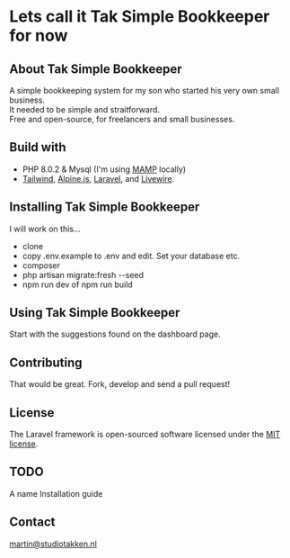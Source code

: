 # Lets call it Tak Simple Bookkeeper for now

## About Tak Simple Bookkeeper

A simple bookkeeping system for my son who started his very own small business.  
It needed to be simple and straitforward.  
Free and open-source, for freelancers and small businesses. 

## Build with

- PHP 8.0.2 & Mysql (I'm using [MAMP](https://www.mamp.info) locally)
- [Tailwind](https://tailwindcss.com), [Alpine.js](https://alpinejs.dev/), [Laravel](https://laravel.com), and [Livewire](https://laravel-livewire.com).


## Installing Tak Simple Bookkeeper

I will work on this...

 - clone
 - copy .env.example to .env and edit. Set your database etc.
 - composer
 - php artisan migrate:fresh --seed
 - npm run dev of npm run build

## Using Tak Simple Bookkeeper

Start with the suggestions found on the dashboard page.

## Contributing

That would be great. Fork, develop and send a pull request!

## License

The Laravel framework is open-sourced software licensed under the [MIT license](https://opensource.org/licenses/MIT).

## TODO

A name
Installation guide

## Contact

martin@studiotakken.nl